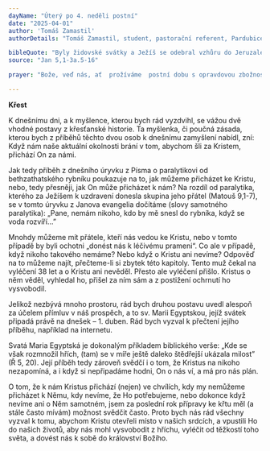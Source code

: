 ```yaml
---
dayName: "Úterý po 4. neděli postní"
date: "2025-04-01"
author: 'Tomáš Zamastil'
authorDetails: "Tomáš Zamastil, student, pastorační referent, Pardubice"

bibleQuote: "Byly židovské svátky a Ježíš se odebral vzhůru do Jeruzaléma. V Jeruzalémě u Ovčí brány je rybník, hebrejsky zvaný Bethzatha, s pěti podloubími. V nich lehávalo množství nemocných, slepých, chromých a ochrnutých. Byl tam jeden člověk, ten byl nemocný už osmatřicet let. Když ho Ježíš viděl, jak tam leží, a poznal, že je tak nemocný už dlouho, zeptal se ho: „Chceš být zdráv?“ Nemocný mu odpověděl: „Pane, nemám nikoho, kdo by mě snesl do rybníka, když se voda rozvíří. Než tam dojdu já, jiný už tam sestoupí přede mnou.“ Ježíš mu řekl: „Vstaň, vezmi své lehátko a choď!“ A hned byl ten člověk uzdraven, vzal svoje lehátko a chodil. Ten den však byla sobota. Proto židé tomu uzdravenému namítli: „Je sobota! Nesmíš nosit lehátko!“ Odpověděl jim: „Ten, kdo mě uzdravil, mi řekl: »Vezmi své lehátko a choď!«“ Zeptali se ho: „Kdo je ten člověk, který ti řekl: »Vezmi ho a choď«?“ Ale ten uzdravený nevěděl, kdo to je. Ježíš se totiž vzdálil, protože na tom místě bylo mnoho lidí. Později ho Ježíš potkal v chrámě a řekl mu: „Hle, jsi zdráv. Už nehřeš, aby tě nestihlo něco horšího!“ Ten člověk odešel a oznámil židům, že ho uzdravil Ježíš. Proto židé Ježíše pronásledovali, že dělal takové věci v sobotu."
source: "Jan 5,1-3a.5-16"

prayer: "Bože, veď nás, ať  prožíváme  postní dobu s opravdovou zbožností, abychom byli dobře připraveni přijmout velikonoční poselství o našem vykoupení a vydávat o něm svědectví. Prosíme o to skrze tvého Syna, Ježíše Krista, našeho Pána, neboť on s tebou v jednotě Ducha Svatého žije a kraluje  po všechny věky věků. Amen."

---
```


**Křest**

K dnešnímu dni, a k myšlence, kterou bych rád vyzdvihl, se vážou dvě vhodné postavy z křesťanské historie. Ta myšlenka, či poučná zásada, kterou bych z příběhů těchto dvou osob k dnešnímu zamyšlení nabídl, zní: Když nám naše aktuální okolnosti brání v tom, abychom šli za Kristem, přichází On za námi.

Jak tedy příběh z dnešního úryvku z Písma o paralytikovi od bethzathatského rybníku poukazuje na to, jak můžeme přicházet ke Kristu, nebo, tedy přesněji, jak On může přicházet k nám? Na rozdíl od paralytika, kterého za Ježíšem k uzdravení donesla skupina jeho přátel (Matouš 9,1-7), se v tomto úryvku z Janova evangelia dočítáme (slovy samotného paralytika): „Pane, nemám nikoho, kdo by mě snesl do rybníka, když se voda rozvíří…”

Mnohdy můžeme mít přátele, kteří nás vedou ke Kristu, nebo v tomto případě by byli ochotni „donést nás k léčivému prameni“. Co ale v případě, když nikoho takového nemáme? Nebo když o Kristu ani nevíme? Odpověď na to můžeme najít, přečteme-li si zbytek této kapitoly. Tento muž čekal na vyléčení 38 let a o Kristu ani nevěděl. Přesto ale vyléčení přišlo. Kristus o něm věděl, vyhledal ho, přišel za ním sám a z postižení ochrnutí ho vysvobodil.

Jelikož nezbývá mnoho prostoru, rád bych druhou postavu uvedl alespoň za účelem přímluv v náš prospěch, a to sv. Marii Egyptskou, jejíž svátek připadá právě na dnešek – 1. duben. Rád bych vyzval k přečtení jejího příběhu, například na internetu.

Svatá Maria Egyptská je dokonalým příkladem biblického verše: „Kde se však rozmnožil hřích, (tam) se v míře ještě daleko štědřejší ukázala milost” (Ř 5, 20). Její příběh tedy zároveň svědčí i o tom, že Kristus na nikoho nezapomíná, a i když si nepřipadáme hodni, On o nás ví, a má pro nás plán.

O tom, že k nám Kristus přichází (nejen) ve chvílích, kdy my nemůžeme přicházet k Němu, kdy nevíme, že Ho potřebujeme, nebo dokonce když nevíme ani o Něm samotném, jsem za poslední rok přípravy ke křtu měl (a stále často mívám) možnost svědčit často. Proto bych nás rád všechny vyzval k tomu, abychom Kristu otevřeli místo v našich srdcích, a vpustili Ho do našich životů, aby nás mohl vysvobodit z hříchu, vyléčit od těžkostí toho světa, a dovést nás k sobě do království Božího.

